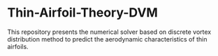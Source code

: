 # Thin-Airfoil-Theory-DVM

This repository presents the numerical solver based on discrete vortex distribution method to predict the aerodynamic characteristics of thin airfoils.
